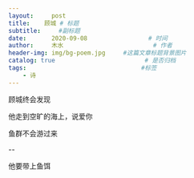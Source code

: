 ```yaml
---
layout:     post                       
title:    顾城 # 标题
subtitle:     #副标题
date:       2020-09-08                 # 时间
author:     木水                         # 作者
header-img: img/bg-poem.jpg     #这篇文章标题背景图片
catalog: true                         # 是否归档
tags:                                #标签
    - 诗
---
```

顾城终会发现

他走到空旷的海上，说爱你

鱼群不会游过来

--

他要带上鱼饵
